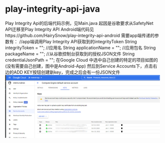 # play-integrity-api-java
Play Integrity Api的后端代码示例，见Main.java
起因是谷歌要求从SafetyNet API迁移至Play Integrity API
Android端代码见https://github.com/HairySnow/play-integrity-api-android
需要app端传递的参数有：
//app端调用Play Integrity API获取到的integrityToken
String integrityToken = "<your integrity token from app>";
//应用名
String applicationName = "<your application name>";
//应用包名
String packageName = "<your packageName>";
//从谷歌控制台获取到的授权JSON文件
String credentialJsonPath = "<your credential json from google cloud platform>";
在Google Cloud 中选中自己创建的特定的项目如图的(没有需要自己创建，图中是Android-App)
然后到Service Accounts下，点击右边的ADD KEY按钮创建新key，完成之后会有一份JSON文件
![img.png](img.png)
